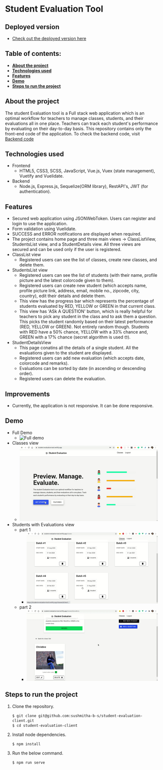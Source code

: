 # Student Evaluation Tool

## Deployed version

- [Check out the deployed version here](https://student-evaluation-tool.netlify.app)

## Table of contents:

- **[About the project](#about-the-project)**
- **[Technologies used](#technologies-used)**
- **[Features](#features)**
- **[Demo](#demo)**
- **[Steps to run the project](#steps-to-run-the-project)**

## About the project

The student Evaluation tool is a Full stack web application which is an optimal workflow for teachers to manage classes, students, and their evaluations all in one place. Teachers can track each student's performance by evaluating on their day-to-day basis. This repository contains only the front-end code of the application. To check the backend code, visit [Backend code](https://github.com/sushmitha-b-s/student-evaluation-server)

## Technologies used

- Frontend
  - HTML5, CSS3, SCSS, JavaScript, Vue.js, Vuex (state management), Vuetify and Vuelidate.
- Backend
  - Node.js, Express.js, Sequelize(ORM library), RestAPI's, JWT (for authentication).

## Features

- Secured web application using JSONWebToken. Users can register and login to use the application.
- Form validation using Vuelidate.
- SUCCESS and ERROR notifications are displayed when required.
- The project contains home page and three main views -> ClassListView, StudentsList view, and a StudentDetails view. All three views are secured and can be used only if the user is registered.
- ClassList view
  - Registered users can see the list of classes, create new classes, and delete them.
- StudentsList view
  - Registered users can see the list of students (with their name, profile picture and the latest colorcode given to them).
  - Registered users can create new student (which accepts name, profile picture link, address, email, mobile no., zipcode, city, country), edit their details and delete them.
  - This view has the progress bar which represents the percentage of students evaluated by RED, YELLOW or GREEN in that current class.
  - This view has 'ASk A QUESTION' button, which is really helpful for teachers to pick any student in the class and to ask them a question. This picks the student randomly based on their latest performance (RED, YELLOW or GREEN). Not entirely random though. Students with RED have a 50% chance, YELLOW with a 33% chance and, GREEN with a 17% chance (secret algorithm is used 🤓).
- StudentDetailsView
  - This page conatins all the details of a single student. All the evaluations given to the student are displayed.
  - Registered users can add new evaluation (which accepts date, colorcode and remarks).
  - Evaluations can be sorted by date (in ascending or descending order).
  - Registered users can delete the evaluation.

## Improvements

- Currently, the application is not responsive. It can be done responsive.

## Demo

- Full Demo
  - ![Full demo](src/assets/demo/full-demo.gif)
- Classes view
  - ![Classes view](src/assets/demo/classes_view.gif)
- Students with Evaluations view
  - part 1
    - ![Students with Evaluations view](src/assets/demo/students_with_evaluations_view-part1.gif)
  - part 2
    - ![Students with Evaluations view](src/assets/demo/students_with_evaluations_view-part2.gif)

## Steps to run the project

1. Clone the repository.
   ```
   $ git clone git@github.com:sushmitha-b-s/student-evaluation-client.git
   $ cd student-evaluation-client
   ```
2. Install node dependencies.
   ```
   $ npm install
   ```
3. Run the below command.
   ```
   $ npm run serve
   ```
